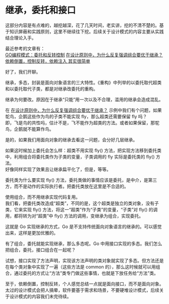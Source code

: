 # 继承，委托和接口

这部分内容是有点难的，越挖越深，花了几天时间，老实讲，挖的不清不楚的。基于知识屏蔽和实践原则，这里不继续往下挖。后续关于设计模式的内容主要从实践结合理论入手。

最近参考的文章有：  
[GO编程模式：委托和反转控制](https://coolshell.cn/articles/21214.html)
[在设计原则中，为什么反复强调组合要优于继承？](https://www.cnblogs.com/Kevin-ZhangCG/p/14892610.html)
[依赖倒置，控制反转，依赖注入 其实很简单](https://blog.csdn.net/petterp/article/details/103427150)

好了，我们开聊。

继承，多态，封装是面向对象语言的三大特性。《重构》中列举的以委托取代超类和以委托取代子类，都是对继承改委托的重构。

继承为何要改。原因在于继承“只能”用一次以及不合理，滥用的继承会造成混乱。

在 [在设计原则中，为什么反复强调组合要优于继承？](https://www.cnblogs.com/Kevin-ZhangCG/p/14892610.html) 示例中我们有个问题，如果鸵鸟，企鹅这些作为鸟的子类不能实现 fly，那么超类还需要保留 fly 吗？  
即，飞是鸟的共性吗，估计不是，飞不能作为超类的方法。或者如果保留，那鸵鸟，企鹅就不能算作鸟。

是的，如果我们用面向对象的继承去看这一问题，会分好几层继承。

如果这时候加上委托会怎么样：超类不用实现 fly() 方法，把实现方法移到委托类中，利用组合将委托类作为子类的变量，子类调用的 fly 实际是委托类的 fly() 方法。  
好像同样实现了效果且让继承扁平化了，但是，等等。

委托类为什么要实现 fly() 方法，委托类做的事情应该是委托，是中介，是第三方，而不是动作的实际执行者。把委托类放在这里是不合适的。


使用组合，而不用继承实现代码复用。  
我们看，把委托类改造成“超类”，不同的是，这个超类是独立的类对象，没有子类，它来实现 fly() 方法，将这一“超类”作为“子类”的变量，“子类”对 fly() 的调用，都将转为对“超类”中 fly() 方法的调用，变继承为组合，实现委托。

这就是 Go 实现继承的方式，Go 是不支持传统面向对象语言的继承的。可以感觉出来，这样是更加优雅的。


有了组合，委托就能实现继承，那么多态呢。Go 中用接口实现的多态。我们怎么把组合，委托，接口组合在一起呢？

试想，接口实现了方法声明，实现该方法声明的类对象就实现了多态。但方法还是在每个类对象中实现了一遍（这些方法是 common 的），那么这时候就可以用组合，通过委托的方式让“方法”类专门做这些事情，也就是下放任务给“方法”类。

至于，依赖倒置，控制反转，个人感觉总结一点就是面向接口，而不是面向对象。太过的设计模式会把人搞晕，软件要基于需求和场景，不要硬堆设计模式，后续关于设计模式的内容我们未完待续。

